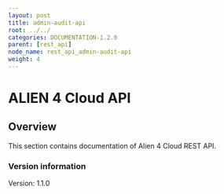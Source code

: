 ```yaml
---
layout: post
title: admin-audit-api
root: ../../
categories: DOCUMENTATION-1.2.0
parent: [rest_api]
node_name: rest_api_admin-audit-api
weight: 4
---
```


# ALIEN 4 Cloud API

## Overview
This section contains documentation of Alien 4 Cloud REST API.

### Version information
Version: 1.1.0

